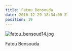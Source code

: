 ```yaml
---
title: Fatou Bensouda
date: 2016-12-29 18:34:00 Z
position: 19
---
```


![fatou_bensoud14.jpg](/uploads/fatou_bensoud14.jpg)

Fatou Bensouda